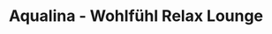---
title: "Aqualina - Wohlfühl Relax Lounge"
url: /amstetten/aqualina-wohlfuehl-relax-lounge/
shop: Kosmetik
---